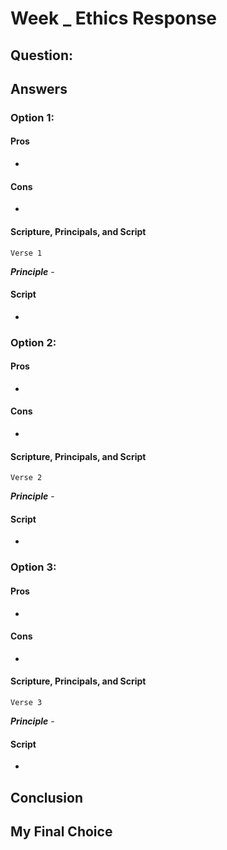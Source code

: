 # Week _ Ethics Response
## Question:

## Answers
### Option 1:
#### Pros
- 
#### Cons
- 
#### Scripture, Principals, and Script
    Verse 1
__*Principle*__ -  
#### Script
- 

### Option 2: 
#### Pros
- 
#### Cons
- 
#### Scripture, Principals, and Script
    Verse 2
__*Principle*__ - 
#### Script
- 

### Option 3: 
#### Pros
- 
#### Cons
- 
#### Scripture, Principals, and Script
    Verse 3
__*Principle*__ - 
#### Script
- 

## Conclusion

## My Final Choice
